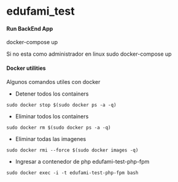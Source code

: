 # edufami_test

#### Run BackEnd App
docker-compose up 

Si no esta como administrador en linux
sudo docker-compose up


#### Docker utilities

Algunos comandos utiles con docker

* Detener todos los containers

`sudo docker stop $(sudo docker ps -a -q)`

*  Eliminar todos los containers

`sudo docker rm $(sudo docker ps -a -q)`

* Eliminar todas las imagenes

`sudo docker rmi --force $(sudo docker images -q)`

* Ingresar a contenedor de php edufami-test-php-fpm

`sudo docker exec -i -t edufami-test-php-fpm bash`